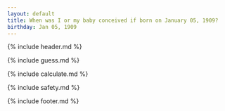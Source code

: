 ```yaml
---
layout: default
title: When was I or my baby conceived if born on January 05, 1909?
birthday: Jan 05, 1909
---
```


{% include header.md %}

{% include guess.md %}

{% include calculate.md %}

{% include safety.md %}

{% include footer.md %}



